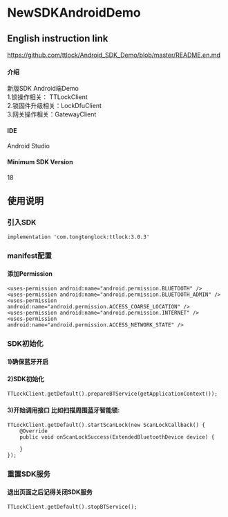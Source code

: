 # NewSDKAndroidDemo

## English instruction link
https://github.com/ttlock/Android_SDK_Demo/blob/master/README.en.md

#### 介绍
新版SDK Android端Demo<br />
1.锁操作相关： TTLockClient<br />
2.锁固件升级相关：LockDfuClient<br />
3.网关操作相关：GatewayClient<br />

#### IDE
Android Studio

#### Minimum SDK Version
18

## 使用说明
### 引入SDK
```
implementation 'com.tongtonglock:ttlock:3.0.3'
```

### manifest配置
#### 添加Permission
```
<uses-permission android:name="android.permission.BLUETOOTH" />
<uses-permission android:name="android.permission.BLUETOOTH_ADMIN" />
<uses-permission android:name="android.permission.ACCESS_COARSE_LOCATION" />
<uses-permission android:name="android.permission.INTERNET" />
<uses-permission android:name="android.permission.ACCESS_NETWORK_STATE" />
```
### SDK初始化

#### 1)确保蓝牙开启
#### 2)SDK初始化
```
TTLockClient.getDefault().prepareBTService(getApplicationContext());
```

#### 3)开始调用接口 比如扫描周围蓝牙智能锁:
```
TTLockClient.getDefault().startScanLock(new ScanLockCallback() {
    @Override
    public void onScanLockSuccess(ExtendedBluetoothDevice device) {

    }
});
```
### 重置SDK服务
#### 退出页面之后记得关闭SDK服务
```
TTLockClient.getDefault().stopBTService();
```

